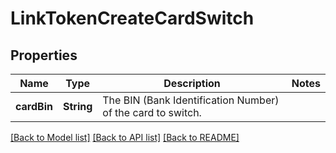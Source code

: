 # LinkTokenCreateCardSwitch

## Properties
Name | Type | Description | Notes
------------ | ------------- | ------------- | -------------
**cardBin** | **String** | The BIN (Bank Identification Number) of the card to switch. | 

[[Back to Model list]](../README.md#documentation-for-models) [[Back to API list]](../README.md#documentation-for-api-endpoints) [[Back to README]](../README.md)


